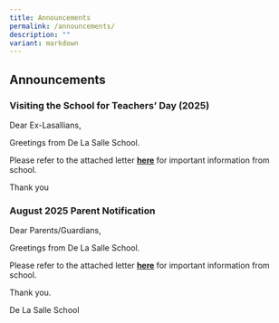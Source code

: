 ```yaml
---
title: Announcements
permalink: /announcements/
description: ""
variant: markdown
---
```

## Announcements

### Visiting the School for Teachers’ Day (2025)

Dear Ex-Lasallians,

Greetings from De La Salle School.

Please refer to the attached letter [**here**](/files/2025/Teachers__Day_2025.pdf) for important information from school.

Thank you 

### August 2025 Parent Notification

Dear Parents/Guardians,

Greetings from De La Salle School.

Please refer to the attached letter [**here**](/files/2025/4_Aug_2025_PN.pdf) for important information from school.&nbsp;

Thank you.
  
De La Salle School